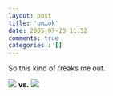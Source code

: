 ```yaml
---
layout: post
title: 'um…ok'
date: 2005-07-20 11:52
comments: true
categories : []
---  
```


So this kind of freaks me out.

<img src="/images/skeletor.jpg"/>  <strong>vs.</strong>  <img src="/images/gollum.jpg"/>

